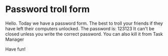 # Password troll form
Hello. Today we have a password form. The best to troll your friends if they have left their computers unlocked. The password is: 123123
It can't be closed unless you write the correct password. You can also kill it from Task Manager

Have fun!
